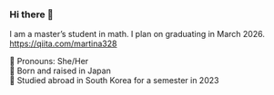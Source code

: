 ### Hi there 👋

<!--
**martina328/martina328** is a ✨ _special_ ✨ repository because its `README.md` (this file) appears on your GitHub profile.

Here are some ideas to get you started:

- 🔭 I’m currently working on ...
- 🌱 I’m currently learning ...
- 👯 I’m looking to collaborate on ...
- 🤔 I’m looking for help with ...
- 💬 Ask me about ...
- 📫 How to reach me: ...
- 😄 Pronouns: ...
- ⚡ Fun fact: ...
-->

I am a master’s student in math. I plan on graduating in March 2026. <br>
https://qiita.com/martina328 <br>

🌟 Pronouns: She/Her <br>
🌟 Born and raised in Japan <br>
🌟 Studied abroad in South Korea for a semester in 2023<br>
